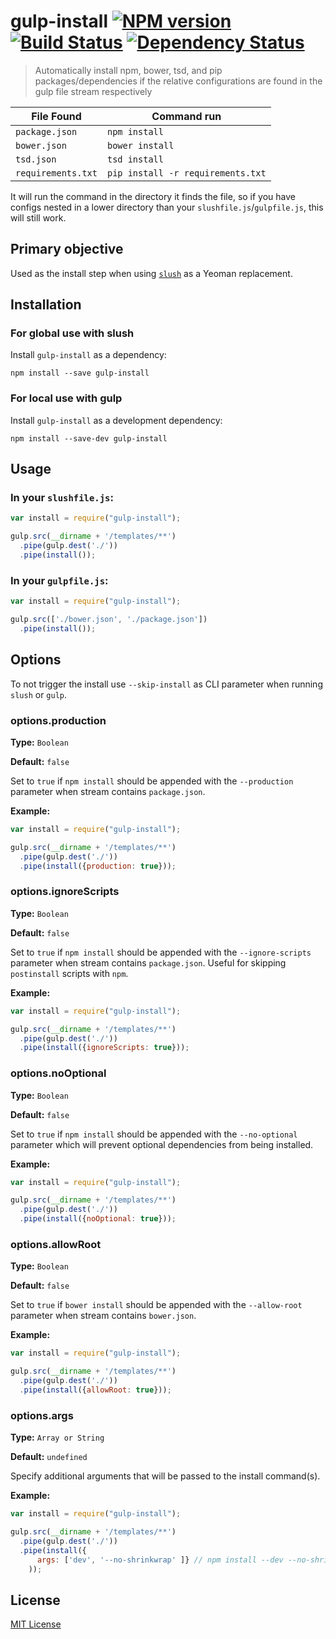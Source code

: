 # gulp-install [![NPM version][npm-image]][npm-url] [![Build Status][travis-image]][travis-url] [![Dependency Status][depstat-image]][depstat-url]

> Automatically install npm, bower, tsd, and pip packages/dependencies if the relative configurations are found in the gulp file stream respectively

| File Found | Command run|  
| --- | --- |  
|`package.json` | `npm install`|  
|`bower.json` | `bower install`|  
|`tsd.json` | `tsd install`|  
|`requirements.txt` | `pip install -r requirements.txt`|  

It will run the command in the directory it finds the file, so if you have configs nested in a lower directory than your `slushfile.js`/`gulpfile.js`, this will still work.

## Primary objective

Used as the install step when using [`slush`](https://www.npmjs.org/package/slush) as a Yeoman replacement.

## Installation

### For global use with slush

Install `gulp-install` as a dependency:

```shell
npm install --save gulp-install
```

### For local use with gulp

Install `gulp-install` as a development dependency:

```shell
npm install --save-dev gulp-install
```

## Usage

### In your `slushfile.js`:

```javascript
var install = require("gulp-install");

gulp.src(__dirname + '/templates/**')
  .pipe(gulp.dest('./'))
  .pipe(install());
```

### In your `gulpfile.js`:

```javascript
var install = require("gulp-install");

gulp.src(['./bower.json', './package.json'])
  .pipe(install());
```

## Options

To not trigger the install use `--skip-install` as CLI parameter when running `slush` or `gulp`.

### options.production

**Type:** `Boolean`

**Default:** `false`


Set to `true` if `npm install` should be appended with the `--production` parameter when stream contains `package.json`.

**Example:**

```javascript
var install = require("gulp-install");

gulp.src(__dirname + '/templates/**')
  .pipe(gulp.dest('./'))
  .pipe(install({production: true}));  
```

### options.ignoreScripts

**Type:** `Boolean`

**Default:** `false`


Set to `true` if `npm install` should be appended with the `--ignore-scripts` parameter when stream contains `package.json`. Useful for skipping `postinstall` scripts with `npm`.

**Example:**

```javascript
var install = require("gulp-install");

gulp.src(__dirname + '/templates/**')
  .pipe(gulp.dest('./'))
  .pipe(install({ignoreScripts: true}));
```

### options.noOptional

**Type:** `Boolean`

**Default:** `false`

Set to `true` if `npm install` should be appended with the `--no-optional` parameter which will prevent optional dependencies from being installed.

**Example:**

```javascript
var install = require("gulp-install");

gulp.src(__dirname + '/templates/**')
  .pipe(gulp.dest('./'))
  .pipe(install({noOptional: true}));
```

### options.allowRoot

**Type:** `Boolean`

**Default:** `false`


Set to `true` if `bower install` should be appended with the `--allow-root` parameter when stream contains `bower.json`.

**Example:**

```javascript
var install = require("gulp-install");

gulp.src(__dirname + '/templates/**')
  .pipe(gulp.dest('./'))
  .pipe(install({allowRoot: true}));  
```

### options.args

**Type:** `Array or String`

**Default:** `undefined`


Specify additional arguments that will be passed to the install command(s).

**Example:**

```javascript
var install = require("gulp-install");

gulp.src(__dirname + '/templates/**')
  .pipe(gulp.dest('./'))
  .pipe(install({
      args: ['dev', '--no-shrinkwrap' ]} // npm install --dev --no-shrinkwrap
    ));  
```


## License

[MIT License](http://en.wikipedia.org/wiki/MIT_License)

[npm-url]: https://npmjs.org/package/gulp-install
[npm-image]: https://badge.fury.io/js/gulp-install.png

[travis-url]: http://travis-ci.org/slushjs/gulp-install
[travis-image]: https://secure.travis-ci.org/slushjs/gulp-install.png?branch=master

[depstat-url]: https://david-dm.org/slushjs/gulp-install
[depstat-image]: https://david-dm.org/slushjs/gulp-install.png

